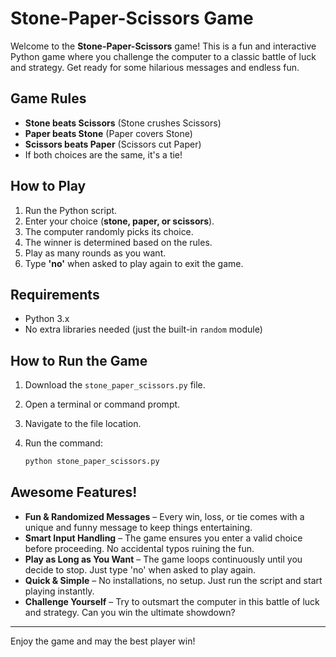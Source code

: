 # Stone-Paper-Scissors Game

Welcome to the **Stone-Paper-Scissors** game! This is a fun and interactive Python game where you challenge the computer to a classic battle of luck and strategy. Get ready for some hilarious messages and endless fun.

## Game Rules
- **Stone beats Scissors** (Stone crushes Scissors)
- **Paper beats Stone** (Paper covers Stone)
- **Scissors beats Paper** (Scissors cut Paper)
- If both choices are the same, it's a tie!

## How to Play
1. Run the Python script.
2. Enter your choice (**stone, paper, or scissors**).
3. The computer randomly picks its choice.
4. The winner is determined based on the rules.
5. Play as many rounds as you want.
6. Type **'no'** when asked to play again to exit the game.

## Requirements
- Python 3.x
- No extra libraries needed (just the built-in `random` module)

## How to Run the Game
1. Download the `stone_paper_scissors.py` file.
2. Open a terminal or command prompt.
3. Navigate to the file location.
4. Run the command:

   ```sh
   python stone_paper_scissors.py
   ```

## Awesome Features!
- **Fun & Randomized Messages** – Every win, loss, or tie comes with a unique and funny message to keep things entertaining.  
- **Smart Input Handling** – The game ensures you enter a valid choice before proceeding. No accidental typos ruining the fun.  
- **Play as Long as You Want** – The game loops continuously until you decide to stop. Just type 'no' when asked to play again.  
- **Quick & Simple** – No installations, no setup. Just run the script and start playing instantly.  
- **Challenge Yourself** – Try to outsmart the computer in this battle of luck and strategy. Can you win the ultimate showdown?  

---
Enjoy the game and may the best player win!
